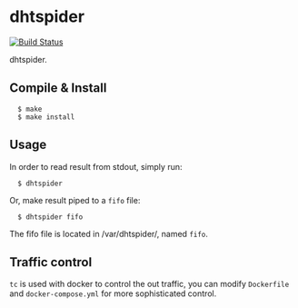 # dhtspider

[![Build Status](https://travis-ci.org/derekchuank/dhtspider.svg?branch=master)](https://travis-ci.org/derekchuank/dhtspider)

dhtspider.

## Compile & Install

```
  $ make
  $ make install
```

## Usage

In order to read result from stdout, simply run:
```
  $ dhtspider
```

Or, make result piped to a `fifo` file:
```
  $ dhtspider fifo
```
The fifo file is located in /var/dhtspider/, named `fifo`.

## Traffic control

`tc` is used with docker to control the out traffic, you can modify `Dockerfile` and `docker-compose.yml` for more sophisticated control.

